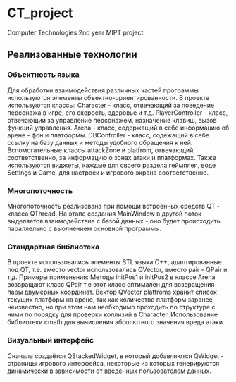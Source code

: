 # CT_project
Computer Technologies 2nd year MIPT project

## Реализованные технологии
### Объектность языка
Для обработки взаимодействия различных частей программы используются элементы объектно-ориентированности.
В проекте используются классы:
Character - класс, отвечающий за поведение персонажа в игре, его скорость, здоровье и т.д.
PlayerController - класс, отвечающий за управление персонажем, назначение клавиш, вызов функций управления.
Arena - класс, содержащий в себе информацию об арене - фон и платформы.
DBController - класс, содежащий в себе ссылку на базу данных и методы удобного обращения к ней.
Вспомогательные классы attackZone и platfrom, отвечающий, соответственно, за информацию о зонах атаки и платформах.
Также используются виджеты, каждые для своего раздела геймплея, воде Settings и Game, для настроек и игрового экрана соответственно.

### Многопоточность
Многопоточность реализована при помощи встроенных средств QT - класса QThread. На этапе создания MainWindow в другой поток выделяется взаимодействие с базой данных - оно будет происходить параллельно с выолнением основной программы.

### Стандартная библиотека
В проекте использовались элементы STL языка C++, адаптированные под QT, т.е. вместо vector использовались QVector, вместо pair - QPair и т.д.
Примеры применения:
Методы initPos1 и initPos2 в классе Arena возвращают класс QPair т.е этот класс оптимален для возвращения пары двумерных координат.
Вектор QVector platfroms хранит список текущих платформ на арене, так как количество платформ заранее неизвестно, но при этом нам необходимо проходить по структуре с ними по порядку для проверки коллизий в Character. 
Использование библиотеки cmath для вычисления абсолютного значения вреда атаки.

### Визуальный интерфейс
Сначала создаётся QStackedWidget, в который добавляются QWidget - страницы игрового интерфейса, некоторые из которых генерируются динамически в зависимости от введённых пользователем данных.
